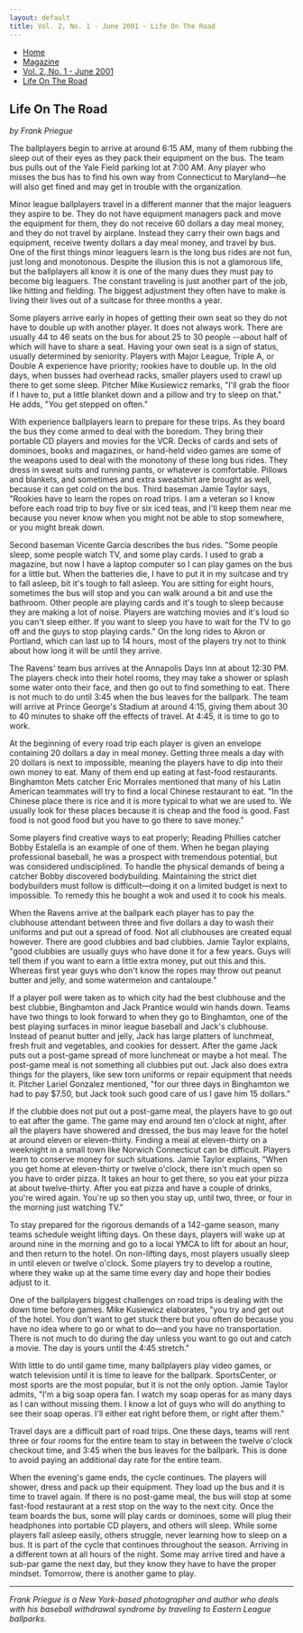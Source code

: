 ```yaml
---
layout: default
title: Vol. 2, No. 1 - June 2001 - Life On The Road
---
```

<nav class="breadcrumb" aria-label="breadcrumbs">
  <ul>
    <li><a href="{{ site.url }}{{ site.baseurl }}/index.html">Home</a></li>
    <li><a href="../magazine-home.html">Magazine</a></li>
    <li><a href="bi_vol_2_no_1_home.html">Vol. 2, No. 1 - June 2001</a></li>
    <li class="is-active"><a href="#" aria-current="page">Life On The Road</a></li>
  </ul>
</nav>

<section class="storycontent">
  <h1>Life On The Road</h1>
  <p><em>by Frank Priegue</em></p>

  <p>
    The ballplayers begin to arrive at around 6:15 AM, many of them rubbing the sleep out of their eyes as they pack their equipment on the bus.  The team bus pulls out of the Yale Field parking lot at 7:00 AM.  Any player who misses the bus has to find his own way from Connecticut to Maryland&mdash;he will also get fined and may get in trouble with the organization.
  </p>

  <p>
    Minor league ballplayers travel in a different manner that the major leaguers they aspire to be.  They do not have equipment managers pack and move the equipment for them, they do not receive 60 dollars a day meal money, and they do not travel by airplane.  Instead they carry their own bags and equipment, receive twenty dollars a day meal money, and travel by bus.  One of the first things minor leaguers learn is the long bus rides are not fun, just long and monotonous.  Despite the illusion this is not a glamorous life, but the ballplayers all know it is one of the many dues they must pay to become big leaguers.  The constant traveling is just another part of the job, like hitting and fielding.  The biggest adjustment they often have to make is living their lives out of a suitcase for three months a year.
  </p>

  <p>
    Some players arrive early in hopes of getting their own seat so they do not have to double up with another player.  It does not always work.  There are usually 44 to 46 seats on the bus for about 25 to 30 people --about half of which will have to share a seat.  Having your own seat is a sign of status, usually determined by seniority.  Players with Major League, Triple A, or Double A experience have priority; rookies have to double up.  In the old days, when busses had overhead racks, smaller players used to crawl up there to get some sleep.  Pitcher Mike Kusiewicz remarks, "I'll grab the floor if I have to, put a little blanket down and a pillow and try to sleep on that."  He adds, "You get stepped on often."
  </p>

  <p>
    With experience ballplayers learn to prepare for these trips.  As they board the bus they come armed to deal with the boredom.  They bring their portable CD players and movies for the VCR.  Decks of cards and sets of dominoes, books and magazines, or hand-held video games are some of the weapons used to deal with the monotony of these long bus rides.  They dress in sweat suits and running pants, or whatever is comfortable.  Pillows and blankets, and sometimes and extra sweatshirt are brought as well, because it can get cold on the bus.  Third baseman Jamie Taylor says, "Rookies have to learn the ropes on road trips.  I am a veteran so I know before each road trip to buy five or six iced teas, and I'll keep them near me because you never know when you might not be able to stop somewhere, or you might break down.
  </p>

  <p>
    Second baseman Vicente Garcia describes the bus rides.  "Some people sleep, some people watch TV, and some play cards.  I used to grab a magazine, but now I have a laptop computer so I can play games on the bus for a little but.  When the batteries die, I have to put it in my suitcase and try to fall asleep, bit it's tough to fall asleep.  You are sitting for eight hours, sometimes the bus will stop and you can walk around a bit and use the bathroom.  Other people are playing cards and it's tough to sleep because they are making a lot of noise.  Players are watching movies and it's loud so you can't sleep either.  If you want to sleep you have to wait for the TV to go off and the guys to stop playing cards."  On the long rides to Akron or Portland, which can last up to 14 hours, most of the players try not to think about how long it will be until they arrive.
  </p>

  <p>
    The Ravens' team bus arrives at the Annapolis Days Inn at about 12:30 PM.  The players check into their hotel rooms, they may take a shower or splash some water onto their face, and then go out to find something to eat.  There is not much to do until 3:45 when the bus leaves for the ballpark.  The team will arrive at Prince George's Stadium at around 4:15, giving them about 30 to 40 minutes to shake off the effects of travel.  At 4:45, it is time to go to work.
  </p>

  <p>
    At the beginning of every road trip each player is given an envelope containing 20 dollars a day in meal money.  Getting three meals a day with 20 dollars is next to impossible, meaning the players have to dip into their own money to eat.  Many of them end up eating at fast-food restaurants.  Binghamton Mets catcher Eric Morrales mentioned that many of his Latin American teammates will try to find a local Chinese restaurant to eat.  "In the Chinese place there is rice and it is more typical to what we are used to.  We usually look for these places because it is cheap and the food is good.  Fast food is not good food but you have to go there to save money."
  </p>

  <p>
    Some players find creative ways to eat properly; Reading Phillies catcher Bobby Estalella is an example of one of them.  When he began playing professional baseball, he was a prospect with tremendous potential, but was considered undisciplined.  To handle the physical demands of being a catcher Bobby discovered bodybuilding.  Maintaining the strict diet bodybuilders must follow is difficult&mdash;doing it on a limited budget is next to impossible.  To remedy this he bought a wok and used it to cook his meals.
  </p>

  <p>
    When the Ravens arrive at the ballpark each player has to pay the clubhouse attendant between three and five dollars a day to wash their uniforms and put out a spread of food.  Not all clubhouses are created equal however.  There are good clubbies and bad clubbies.  Jamie Taylor explains, "good clubbies are usually guys who have done it for a few years.  Guys will tell them if you want to earn a little extra money, put out this and this.  Whereas first year guys who don't know the ropes may throw out peanut butter and jelly, and some watermelon and cantaloupe."
  </p>

  <p>
    If a player poll were taken as to which city had the best clubhouse and the best clubbie, Binghamton and Jack Prantice would win hands down.  Teams have two things to look forward to when they go to Binghamton, one of the best playing surfaces in minor league baseball and Jack's clubhouse.  Instead of peanut butter and jelly, Jack has large platters of lunchmeat, fresh fruit and vegetables, and cookies for dessert.  After the game Jack puts out a post-game spread of more lunchmeat or maybe a hot meal.  The post-game meal is not something all clubbies put out.  Jack also does extra things for the players, like sew torn uniforms or repair equipment that needs it.  Pitcher Lariel Gonzalez mentioned, "for our three days in Binghamton we had to pay $7.50, but Jack took such good care of us I gave him 15 dollars."
  </p>

  <p>
    If the clubbie does not put out a post-game meal, the players have to go out to eat after the game.  The game may end around ten o'clock at night, after all the players have showered and dressed, the bus may leave for the hotel at around eleven or eleven-thirty.  Finding a meal at eleven-thirty on a weeknight in a small town like Norwich Connecticut can be difficult.  Players learn to conserve money for such situations.  Jamie Taylor explains, "When you get home at eleven-thirty or twelve o'clock, there isn't much open so you have to order pizza.  It takes an hour to get there, so you eat your pizza at about twelve-thirty.  After you eat pizza and have a couple of drinks, you're wired again.  You're up so then you stay up, until two, three, or four in the morning just watching TV."
  </p>

  <p>
    To stay prepared for the rigorous demands of a 142-game season, many teams schedule weight lifting days.  On these days, players will wake up at around nine in the morning and go to a local YMCA to lift for about an hour, and then return to the hotel.  On non-lifting days, most players usually sleep in until eleven or twelve o'clock.  Some players try to develop a routine, where they wake up at the same time every day and hope their bodies adjust to it.
  </p>

  <p>
    One of the ballplayers biggest challenges on road trips is dealing with the down time before games.  Mike Kusiewicz elaborates, "you try and get out of the hotel.  You don't want to get stuck there but you often do because you have no idea where to go or what to do&mdash;and you have no transportation.  There is not much to do during the day unless you want to go out and catch a movie.  The day is yours until the 4:45 stretch."
  </p>

  <p>
    With little to do until game time, many ballplayers play video games, or watch television until it is time to leave for the ballpark.  SportsCenter, or most sports are the most popular, but it is not the only option.  Jamie Taylor admits, "I'm a big soap opera fan.  I watch my soap operas for as many days as I can without missing them.  I know a lot of guys who will do anything to see their soap operas.  I'll either eat right before them, or right after them."
  </p>

  <p>
    Travel days are a difficult part of road trips.  One these days, teams will rent three or four rooms for the entire team to stay in between the twelve o'clock checkout time, and 3:45 when the bus leaves for the ballpark.  This is done to avoid paying an additional day rate for the entire team.
  </p>

  <p>
    When the evening's game ends, the cycle continues.  The players will shower, dress and pack up their equipment.  They load up the bus and it is time to travel again.  If there is no post-game meal, the bus will stop at some fast-food restaurant at a rest stop on the way to the next city.  Once the team boards the bus, some will play cards or dominoes, some will plug their headphones into portable CD players, and others will sleep.  While some players fall asleep easily, others struggle, never learning how to sleep on a bus.  It is part of the cycle that continues throughout the season.  Arriving in a different town at all hours of the night.  Some may arrive tired and have a sub-par game the next day, but they know they have to have the proper mindset.  Tomorrow, there is another game to play.
  </p>

  <hr />

  <p>
    <em>Frank Priegue is a New York-based photographer and author who deals with his baseball withdrawal syndrome by traveling to Eastern League ballparks.</em>
  </p>

</section>
